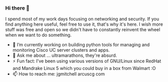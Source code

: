 ### Hi there 👋
I spend most of my work days focusing on networking and security. If you find anything here useful, feel free to use it, that's why it's here. I wish more stuff was free and open so we didn't have to constantly reinvent the wheel when we want to do something.

- 🔭 I’m currently working on building python tools for managing and monitoring Cisco UC server clusters and apps.
- 💬 Ask me about ... ultramarathons, they're absurd.
- ⚡ Fun fact: I've been using various versions of GNU/Linux since RedHat and Mandrake Linux 5 which you could buy in a box from Walmart :O
- 📫 How to reach me: jgmitchell arcuscg com

<!--
**jgmitchell257/jgmitchell257** is a ✨ _special_ ✨ repository because its `README.md` (this file) appears on your GitHub profile.

Here are some ideas to get you started:

- 🔭 I’m currently working on ...
- 🌱 I’m currently learning ...
- 👯 I’m looking to collaborate on ...
- 🤔 I’m looking for help with ...
- 💬 Ask me about ...
- 📫 How to reach me: ...
- 😄 Pronouns: ...
- ⚡ Fun fact: ...
-->
